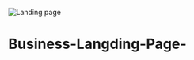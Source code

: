 ![Landing page](https://user-images.githubusercontent.com/90214531/215472389-d7175ef4-4aa1-4ae8-bdbd-92a7ab568bdf.png)
# Business-Langding-Page-

